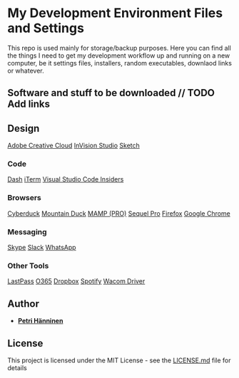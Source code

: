 # My Development Environment Files and Settings

This repo is used mainly for storage/backup purposes. Here you can find all the things I need to get my development workflow up and running on a new computer, be it settings files, installers, random executables, downlaod links or whatever.

## Software and stuff to be downloaded // TODO Add links

## Design
[Adobe Creative Cloud](https://creative.adobe.com/fi/products/download/creative-cloud)
[InVision Studio](https://www.invisionapp.com/studio)
[Sketch](https://www.sketchapp.com/)

### Code
[Dash]()
[iTerm]()
[Visual Studio Code Insiders](https://code.visualstudio.com/insiders/)

### Browsers
[Cyberduck](https://cyberduck.io/)
[Mountain Duck]()
[MAMP (PRO)]()
[Sequel Pro]()
[Firefox]()
[Google Chrome]()

### Messaging
[Skype]()
[Slack]()
[WhatsApp]()

### Other Tools
[LastPass]()
[O365]()
[Dropbox]()
[Spotify]()
[Wacom Driver]()

## Author
* [**Petri Hänninen**](https://petrihanninen.com)

## License

This project is licensed under the MIT License - see the [LICENSE.md](LICENSE.md) file for details
